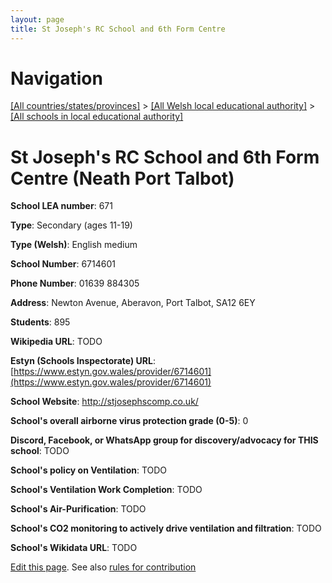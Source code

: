 ```yaml
---
layout: page
title: St Joseph's RC School and 6th Form Centre
---
```

# Navigation

[[All countries/states/provinces]](../../..) > [[All Welsh local educational authority]](../..) > [[All schools in local educational authority]](..)

# St Joseph's RC School and 6th Form Centre (Neath Port Talbot)

**School LEA number**: 671

**Type**: Secondary (ages 11-19)

**Type (Welsh)**: English medium

**School Number**: 6714601

**Phone Number**: 01639 884305

**Address**: Newton Avenue, Aberavon, Port Talbot, SA12 6EY

**Students**: 895

**Wikipedia URL**: TODO

**Estyn (Schools Inspectorate) URL**: [https://www.estyn.gov.wales/provider/6714601](https://www.estyn.gov.wales/provider/6714601)

**School Website**: http://stjosephscomp.co.uk/

**School's overall airborne virus protection grade (0-5)**: 0

**Discord, Facebook, or WhatsApp group for discovery/advocacy for THIS school**: TODO

**School's policy on Ventilation**: TODO

**School's Ventilation Work Completion**: TODO

**School's Air-Purification**: TODO

**School's CO2 monitoring to actively drive ventilation and filtration**: TODO

**School's Wikidata URL**: TODO




[Edit this page](https://github.com/VentilationProject/Wales/edit/prif/./Neath_Port_Talbot/St_Joseph's_RC_School_and_6th_Form_Centre.md). See also [rules for contribution](../../../contribution-rules/)